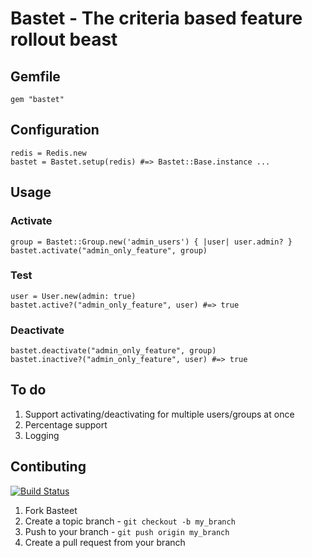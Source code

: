 # Bastet - The criteria based feature rollout beast

## Gemfile

    gem "bastet"

## Configuration

    redis = Redis.new
    bastet = Bastet.setup(redis) #=> Bastet::Base.instance ...

## Usage

### Activate

    group = Bastet::Group.new('admin_users') { |user| user.admin? }
    bastet.activate("admin_only_feature", group)

### Test

    user = User.new(admin: true)
    bastet.active?("admin_only_feature", user) #=> true


### Deactivate

    bastet.deactivate("admin_only_feature", group)
    bastet.inactive?("admin_only_feature", user) #=> true

## To do

1. Support activating/deactivating for multiple users/groups at once
2. Percentage support
3. Logging

## Contibuting

[![Build Status](https://secure.travis-ci.org/itsmeduncan/bastet.png)](http://travis-ci.org/itsmeduncan/bastet)

1. Fork Basteet
2. Create a topic branch - `git checkout -b my_branch`
3. Push to your branch - `git push origin my_branch`
4. Create a pull request from your branch
